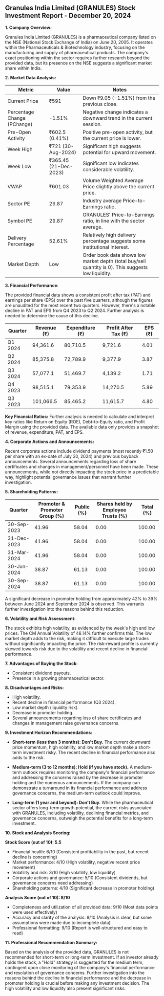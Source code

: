 ## Granules India Limited (GRANULES) Stock Investment Report - December 20, 2024

**1. Company Overview:**

Granules India Limited (GRANULES) is a pharmaceutical company listed on the NSE (National Stock Exchange of India) on June 20, 2005.  It operates within the Pharmaceuticals & Biotechnology industry, focusing on the manufacturing and supply of pharmaceutical products.  The company's exact positioning within the sector requires further research beyond the provided data, but its presence on the NSE suggests a significant market share within India.

**2. Market Data Analysis:**

| Metric                     | Value          | Notes                                                              |
|-----------------------------|-----------------|----------------------------------------------------------------------|
| Current Price               | ₹591            |  Down ₹9.05 (-1.51%) from the previous close.                       |
| Percentage Change (PChange) | -1.51%          | Negative change indicates a downward trend in the current session. |
| Pre-Open Activity          | ₹602.5 (0.41%)  | Positive pre-open activity, but the current price is lower.       |
| Week High                    | ₹721 (30-Aug-2024) | Significant high suggests potential for upward movement.           |
| Week Low                     | ₹365.45 (21-Dec-2023) | Significant low indicates considerable volatility.                   |
| VWAP                        | ₹601.03         | Volume Weighted Average Price slightly above the current price.     |
| Sector PE                   | 29.87           | Industry average Price-to-Earnings ratio.                          |
| Symbol PE                   | 29.87           | GRANULES' Price-to-Earnings ratio, in line with the sector average.|
| Delivery Percentage         | 52.61%          | Relatively high delivery percentage suggests some institutional interest.|
| Market Depth                | Low              |  Order book data shows low market depth (total buy/sell quantity is 0). This suggests low liquidity. |


**3. Financial Performance:**

The provided financial data shows a consistent profit after tax (PAT) and earnings per share (EPS) over the past five quarters, although the figures are unaudited for the most recent two quarters.  However, there's a notable decline in PAT and EPS from Q4 2023 to Q2 2024.  Further analysis is needed to determine the cause of this decline.

| Quarter      | Revenue (₹) | Expenditure (₹) | Profit After Tax (₹) | EPS (₹) |
|--------------|--------------|-------------------|-----------------------|---------|
| Q1 2024      | 94,361.6     | 80,710.5          | 9,721.6               | 4.01    |
| Q2 2024      | 85,375.8     | 72,789.9          | 9,377.9               | 3.87    |
| Q3 2024      | 57,077.1     | 51,469.7          | 4,139.2               | 1.71    |
| Q4 2023      | 98,515.1     | 79,353.9          | 14,270.5              | 5.89    |
| Q3 2023      | 101,066.5    | 85,465.2          | 11,615.7              | 4.80    |


**Key Financial Ratios:**  Further analysis is needed to calculate and interpret key ratios like Return on Equity (ROE), Debt-to-Equity ratio, and Profit Margin using the provided data.  The available data only provides a snapshot of revenue, expenditure, PAT, and EPS.

**4. Corporate Actions and Announcements:**

Recent corporate actions include dividend payments (most recently ₹1.50 per share with an ex-date of July 30, 2024) and previous buyback announcements.  Several announcements regarding loss of share certificates and changes in management/personnel have been made.  These announcements, while not directly impacting the stock price in a predictable way, highlight potential governance issues that warrant further investigation.

**5. Shareholding Patterns:**

| Quarter      | Promoter & Promoter Group (%) | Public (%) | Shares held by Employee Trusts (%) | Total (%) |
|--------------|-----------------------------|------------|---------------------------------|-----------|
| 30-Sep-2023  | 41.96                        | 58.04      | 0.00                           | 100.00    |
| 31-Dec-2023  | 41.96                        | 58.04      | 0.00                           | 100.00    |
| 31-Mar-2024  | 41.96                        | 58.04      | 0.00                           | 100.00    |
| 30-Jun-2024  | 38.87                        | 61.13      | 0.00                           | 100.00    |
| 30-Sep-2024  | 38.87                        | 61.13      | 0.00                           | 100.00    |

A significant decrease in promoter holding from approximately 42% to 39% between June 2024 and September 2024 is observed. This warrants further investigation into the reasons behind this reduction.

**6. Volatility and Risk Assessment:**

The stock exhibits high volatility, as evidenced by the week's high and low prices.  The CM Annual Volatility of 48.14% further confirms this.  The low market depth adds to the risk, making it difficult to execute large trades without significantly impacting the price.  The risk-reward profile is currently skewed towards risk due to the volatility and recent decline in financial performance.

**7. Advantages of Buying the Stock:**

* Consistent dividend payouts.
* Presence in a growing pharmaceutical sector.


**8. Disadvantages and Risks:**

* High volatility.
* Recent decline in financial performance (Q3 2024).
* Low market depth (liquidity risk).
* Decrease in promoter holding.
* Several announcements regarding loss of share certificates and changes in management raise governance concerns.


**9. Investment Horizon Recommendations:**

* **Short-term (less than 3 months): Don't Buy.** The current downward price momentum, high volatility, and low market depth make a short-term investment risky.  The recent decline in financial performance also adds to the risk.

* **Medium-term (3 to 12 months): Hold (if you have stock).**  A medium-term outlook requires monitoring the company's financial performance and addressing the concerns raised by the decrease in promoter holding and the numerous announcements.  If the company can demonstrate a turnaround in its financial performance and address governance concerns, the medium-term outlook could improve.

* **Long-term (1 year and beyond): Don't Buy.**  While the pharmaceutical sector offers long-term growth potential, the current risks associated with GRANULES, including volatility, declining financial metrics, and governance concerns, outweigh the potential benefits for a long-term investment.


**10. Stock and Analysis Scoring:**

**Stock Score (out of 10): 5.5**

* Financial health: 6/10 (Consistent profitability in the past, but recent decline is concerning)
* Market performance: 4/10 (High volatility, negative recent price movement)
* Volatility and risk: 3/10 (High volatility, low liquidity)
* Corporate actions and governance: 5/10 (Consistent dividends, but governance concerns need addressing)
* Shareholding patterns: 4/10 (Significant decrease in promoter holding)

**Analysis Score (out of 10): 8/10**

* Completeness and utilization of all provided data: 9/10 (Most data points were used effectively)
* Accuracy and clarity of the analysis: 8/10 (Analysis is clear, but some assumptions were made due to incomplete data)
* Professional formatting: 9/10 (Report is well-structured and easy to read)


**11. Professional Recommendation Summary:**

Based on the analysis of the provided data, GRANULES is not recommended for short-term or long-term investment.  If an investor already holds the stock, a "Hold" strategy is suggested for the medium term, contingent upon close monitoring of the company's financial performance and resolution of governance concerns.  Further investigation into the reasons behind the decline in financial performance and the decrease in promoter holding is crucial before making any investment decision.  The high volatility and low liquidity also present significant risks.
